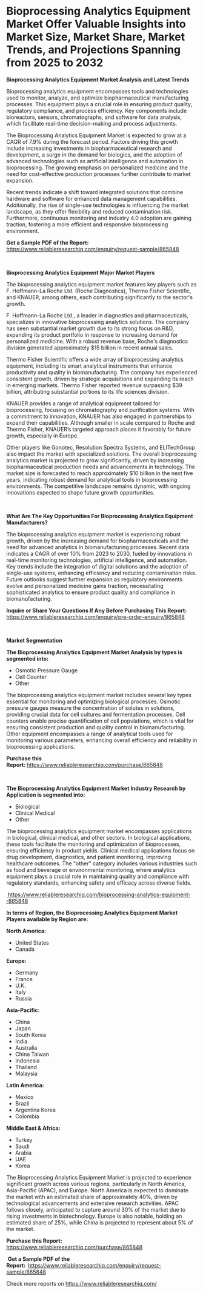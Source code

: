 <p><h1>Bioprocessing Analytics Equipment Market Offer Valuable Insights into Market Size, Market Share, Market Trends, and Projections Spanning from 2025 to 2032</h1></p><p><strong>Bioprocessing Analytics Equipment Market Analysis and Latest Trends</strong></p>
<p><p>Bioprocessing analytics equipment encompasses tools and technologies used to monitor, analyze, and optimize biopharmaceutical manufacturing processes. This equipment plays a crucial role in ensuring product quality, regulatory compliance, and process efficiency. Key components include bioreactors, sensors, chromatographs, and software for data analysis, which facilitate real-time decision-making and process adjustments.</p><p>The Bioprocessing Analytics Equipment Market is expected to grow at a CAGR of 7.9% during the forecast period. Factors driving this growth include increasing investments in biopharmaceutical research and development, a surge in the demand for biologics, and the adoption of advanced technologies such as artificial intelligence and automation in bioprocessing. The growing emphasis on personalized medicine and the need for cost-effective production processes further contribute to market expansion.</p><p>Recent trends indicate a shift toward integrated solutions that combine hardware and software for enhanced data management capabilities. Additionally, the rise of single-use technologies is influencing the market landscape, as they offer flexibility and reduced contamination risk. Furthermore, continuous monitoring and industry 4.0 adoption are gaining traction, fostering a more efficient and responsive bioprocessing environment.</p></p>
<p><strong>Get a Sample PDF of the Report:&nbsp;</strong> <a href="https://www.reliableresearchiq.com/enquiry/request-sample/865848?utm_campaign=2247&utm_medium=2&utm_source=Github&utm_content=ia&utm_term=19022025&utm_id=bioprocessing-analytics-equipment">https://www.reliableresearchiq.com/enquiry/request-sample/865848</a></p>
<p>&nbsp;</p>
<p><strong>Bioprocessing Analytics Equipment Major Market Players</strong></p>
<p><p>The bioprocessing analytics equipment market features key players such as F. Hoffmann-La Roche Ltd. (Roche Diagnostics), Thermo Fisher Scientific, and KNAUER, among others, each contributing significantly to the sector's growth.</p><p>F. Hoffmann-La Roche Ltd., a leader in diagnostics and pharmaceuticals, specializes in innovative bioprocessing analytics solutions. The company has seen substantial market growth due to its strong focus on R&D, expanding its product portfolio in response to increasing demand for personalized medicine. With a robust revenue base, Roche's diagnostics division generated approximately $15 billion in recent annual sales.</p><p>Thermo Fisher Scientific offers a wide array of bioprocessing analytics equipment, including its smart analytical instruments that enhance productivity and quality in biomanufacturing. The company has experienced consistent growth, driven by strategic acquisitions and expanding its reach in emerging markets. Thermo Fisher reported revenue surpassing $39 billion, attributing substantial portions to its life sciences division.</p><p>KNAUER provides a range of analytical equipment tailored for bioprocessing, focusing on chromatography and purification systems. With a commitment to innovation, KNAUER has also engaged in partnerships to expand their capabilities. Although smaller in scale compared to Roche and Thermo Fisher, KNAUER’s targeted approach places it favorably for future growth, especially in Europe.</p><p>Other players like Gonotec, Resolution Spectra Systems, and ELITechGroup also impact the market with specialized solutions. The overall bioprocessing analytics market is projected to grow significantly, driven by increasing biopharmaceutical production needs and advancements in technology. The market size is forecasted to reach approximately $10 billion in the next five years, indicating robust demand for analytical tools in bioprocessing environments. The competitive landscape remains dynamic, with ongoing innovations expected to shape future growth opportunities.</p></p>
<p>&nbsp;</p>
<p><strong>What Are The Key Opportunities For Bioprocessing Analytics Equipment Manufacturers?</strong></p>
<p><p>The bioprocessing analytics equipment market is experiencing robust growth, driven by the increasing demand for biopharmaceuticals and the need for advanced analytics in biomanufacturing processes. Recent data indicates a CAGR of over 10% from 2023 to 2030, fueled by innovations in real-time monitoring technologies, artificial intelligence, and automation. Key trends include the integration of digital solutions and the adoption of single-use systems, enhancing efficiency and reducing contamination risks. Future outlooks suggest further expansion as regulatory environments evolve and personalized medicine gains traction, necessitating sophisticated analytics to ensure product quality and compliance in biomanufacturing.</p></p>
<p><strong>Inquire or Share Your Questions If Any Before Purchasing This Report:</strong> <a href="https://www.reliableresearchiq.com/enquiry/pre-order-enquiry/865848?utm_campaign=2247&utm_medium=2&utm_source=Github&utm_content=ia&utm_term=19022025&utm_id=bioprocessing-analytics-equipment">https://www.reliableresearchiq.com/enquiry/pre-order-enquiry/865848</a></p>
<p>&nbsp;</p>
<p><strong>Market Segmentation</strong></p>
<p><strong>The Bioprocessing Analytics Equipment Market Analysis by types is segmented into:</strong></p>
<p><ul><li>Osmotic Pressure Gauge</li><li>Cell Counter</li><li>Other</li></ul></p>
<p><p>The bioprocessing analytics equipment market includes several key types essential for monitoring and optimizing biological processes. Osmotic pressure gauges measure the concentration of solutes in solutions, providing crucial data for cell cultures and fermentation processes. Cell counters enable precise quantification of cell populations, which is vital for ensuring consistent production and quality control in biomanufacturing. Other equipment encompasses a range of analytical tools used for monitoring various parameters, enhancing overall efficiency and reliability in bioprocessing applications.</p></p>
<p><strong>Purchase this Report:&nbsp;</strong><a href="https://www.reliableresearchiq.com/purchase/865848?utm_campaign=2247&utm_medium=2&utm_source=Github&utm_content=ia&utm_term=19022025&utm_id=bioprocessing-analytics-equipment">https://www.reliableresearchiq.com/purchase/865848</a></p>
<p>&nbsp;</p>
<p><strong>The Bioprocessing Analytics Equipment Market Industry Research by Application is segmented into:</strong></p>
<p><ul><li>Biological</li><li>Clinical Medical</li><li>Other</li></ul></p>
<p><p>The bioprocessing analytics equipment market encompasses applications in biological, clinical medical, and other sectors. In biological applications, these tools facilitate the monitoring and optimization of bioprocesses, ensuring efficiency in product yields. Clinical medical applications focus on drug development, diagnostics, and patient monitoring, improving healthcare outcomes. The "other" category includes various industries such as food and beverage or environmental monitoring, where analytics equipment plays a crucial role in maintaining quality and compliance with regulatory standards, enhancing safety and efficacy across diverse fields.</p></p>
<p><a href="https://www.reliableresearchiq.com/bioprocessing-analytics-equipment-r865848?utm_campaign=2247&utm_medium=2&utm_source=Github&utm_content=ia&utm_term=19022025&utm_id=bioprocessing-analytics-equipment">&nbsp;https://www.reliableresearchiq.com/bioprocessing-analytics-equipment-r865848</a></p>
<p><strong>In terms of Region, the Bioprocessing Analytics Equipment Market Players available by Region are:</strong></p>
<p>
    <p> <strong> North America: </strong>
        <ul>
            <li>United States</li>
            <li>Canada</li>
        </ul>
        </p> 
    <p> <strong> Europe: </strong>
        <ul>
            <li>Germany</li>
            <li>France</li>
            <li>U.K.</li>
            <li>Italy</li>
            <li>Russia</li>
        </ul>
        </p> 
    <p> <strong> Asia-Pacific: </strong>
        <ul>
            <li>China</li>
            <li>Japan</li>
            <li>South Korea</li>
            <li>India</li>
            <li>Australia</li>
            <li>China Taiwan</li>
            <li>Indonesia</li>
            <li>Thailand</li>
            <li>Malaysia</li>
        </ul>
        </p> 
    <p> <strong> Latin America: </strong>
        <ul>
            <li>Mexico</li>
            <li>Brazil</li>
            <li>Argentina Korea</li>
            <li>Colombia</li>
        </ul>
        </p> 
    <p> <strong> Middle East & Africa: </strong>
        <ul>
            <li>Turkey</li>
            <li>Saudi</li>
            <li>Arabia</li>
            <li>UAE</li>
            <li>Korea</li>
        </ul>
    </p>
    </p>
<p><p>The Bioprocessing Analytics Equipment Market is projected to experience significant growth across various regions, particularly in North America, Asia-Pacific (APAC), and Europe. North America is expected to dominate the market with an estimated share of approximately 40%, driven by technological advancements and extensive research activities. APAC follows closely, anticipated to capture around 30% of the market due to rising investments in biotechnology. Europe is also notable, holding an estimated share of 25%, while China is projected to represent about 5% of the market.</p></p>
<p><strong>Purchase this Report: </strong><a href="https://www.reliableresearchiq.com/purchase/865848?utm_campaign=2247&utm_medium=2&utm_source=Github&utm_content=ia&utm_term=19022025&utm_id=bioprocessing-analytics-equipment">https://www.reliableresearchiq.com/purchase/865848</a></p>
<p>&nbsp;<strong>Get a Sample PDF of the Report:&nbsp;&nbsp;</strong><a href="https://www.reliableresearchiq.com/enquiry/request-sample/865848?utm_campaign=2247&utm_medium=2&utm_source=Github&utm_content=ia&utm_term=19022025&utm_id=bioprocessing-analytics-equipment">https://www.reliableresearchiq.com/enquiry/request-sample/865848</a></p>
<p><strong></strong></p>
<p>Check more reports on <a href="https://www.reliableresearchiq.com/?utm_campaign=2247&utm_medium=2&utm_source=Github&utm_content=ia&utm_term=19022025&utm_id=bioprocessing-analytics-equipment">https://www.reliableresearchiq.com/</a></p>